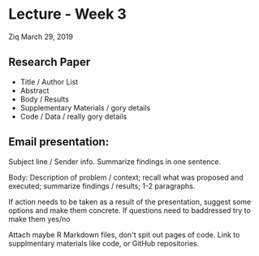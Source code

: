 Lecture - Week 3
================
Ziq
March 29, 2019

Research Paper
--------------

-   Title / Author List
-   Abstract
-   Body / Results
-   Supplementary Materials / gory details
-   Code / Data / really gory details

Email presentation:
-------------------

Subject line / Sender info. Summarize findings in one sentence.

Body: Description of problem / context; recall what was proposed and executed; summarize findings / results; 1-2 paragraphs.

If action needs to be taken as a result of the presentation, suggest some options and make them concrete. If questions need to baddressed try to make them yes/no

Attach maybe R Markdown files, don't spit out pages of code. Link to supplmentary materials like code, or GitHub repositories.

